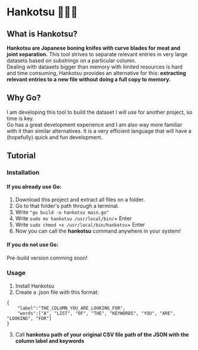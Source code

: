 # Hankotsu 🦫🔪📃
## What is Hankotsu?
**__Hankotsu__ are Japanese boning knifes with curve blades for meat and joint separation.** This tool strives to separate relevant entries in very large datasets based on substrings on a particular column.\
Dealing with datasets bigger than memory with limited resources is hard and time consuming, Hankotsu provides an alternative for this: **extracting relevant entries to a new file without doing a full copy to memory.**
## Why Go?
I am developing this tool to build the dataset I will use for another project, so time is key.\
Go has a great development experience and I am also way more familiar with it than similar alternatives. It is a very efficient language that will have a (hopefully) quick and fun development.
## Tutorial
### Installation
#### If you already use Go:
1. Download this project and extract all files on a folder.
2. Go to that folder's path through a terminal.
3. Write ```"go build -o hankotsu main.go"```
4. Write ```sudo mv hankotsu /usr/local/bin/```+ Enter
5. Write ```sudo chmod +x /usr/local/bin/hankotsu```+ Enter
6. Now you can call the __hankotsu__ command anywhere in your system!
#### If you do not use Go:
Pre-build version comming soon!
### Usage
1. Install Hankotsu
2. Create a .json file with this format:
```
{
    "label":"THE_COLUMN_YOU_ARE_LOOKING_FOR",
    "words":["A", "LIST", "OF", "THE", "KEYWORDS", "YOU", "ARE", "LOOKING", "FOR"]
}
```
3. Call __hankotsu__ __path of your original CSV file__ __path of the JSON with the column label and keywords__